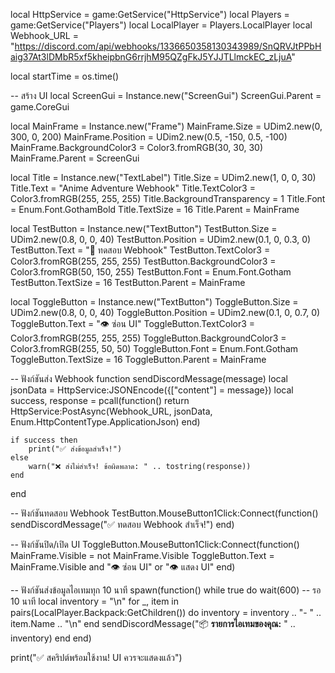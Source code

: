 local HttpService = game:GetService("HttpService")
local Players = game:GetService("Players")
local LocalPlayer = Players.LocalPlayer
local Webhook_URL = "https://discord.com/api/webhooks/1336650358130343989/SnQRVJtPPbHaig37At3lDMbR5xf5kheipbnG6rrjhM95QZgFkJ5YJJTLlmckEC_zLjuA"

local startTime = os.time()

-- สร้าง UI
local ScreenGui = Instance.new("ScreenGui")
ScreenGui.Parent = game.CoreGui

local MainFrame = Instance.new("Frame")
MainFrame.Size = UDim2.new(0, 300, 0, 200)
MainFrame.Position = UDim2.new(0.5, -150, 0.5, -100)
MainFrame.BackgroundColor3 = Color3.fromRGB(30, 30, 30)
MainFrame.Parent = ScreenGui

local Title = Instance.new("TextLabel")
Title.Size = UDim2.new(1, 0, 0, 30)
Title.Text = "Anime Adventure Webhook"
Title.TextColor3 = Color3.fromRGB(255, 255, 255)
Title.BackgroundTransparency = 1
Title.Font = Enum.Font.GothamBold
Title.TextSize = 16
Title.Parent = MainFrame

local TestButton = Instance.new("TextButton")
TestButton.Size = UDim2.new(0.8, 0, 0, 40)
TestButton.Position = UDim2.new(0.1, 0, 0.3, 0)
TestButton.Text = "📩 ทดสอบ Webhook"
TestButton.TextColor3 = Color3.fromRGB(255, 255, 255)
TestButton.BackgroundColor3 = Color3.fromRGB(50, 150, 255)
TestButton.Font = Enum.Font.Gotham
TestButton.TextSize = 16
TestButton.Parent = MainFrame

local ToggleButton = Instance.new("TextButton")
ToggleButton.Size = UDim2.new(0.8, 0, 0, 40)
ToggleButton.Position = UDim2.new(0.1, 0, 0.7, 0)
ToggleButton.Text = "👁️ ซ่อน UI"
ToggleButton.TextColor3 = Color3.fromRGB(255, 255, 255)
ToggleButton.BackgroundColor3 = Color3.fromRGB(255, 50, 50)
ToggleButton.Font = Enum.Font.Gotham
ToggleButton.TextSize = 16
ToggleButton.Parent = MainFrame

-- ฟังก์ชันส่ง Webhook
function sendDiscordMessage(message)
    local jsonData = HttpService:JSONEncode({["content"] = message})
    local success, response = pcall(function()
        return HttpService:PostAsync(Webhook_URL, jsonData, Enum.HttpContentType.ApplicationJson)
    end)
    
    if success then
        print("✅ ส่งข้อมูลสำเร็จ!")
    else
        warn("❌ ส่งไม่สำเร็จ! ข้อผิดพลาด: " .. tostring(response))
    end
end

-- ฟังก์ชันทดสอบ Webhook
TestButton.MouseButton1Click:Connect(function()
    sendDiscordMessage("✅ ทดสอบ Webhook สำเร็จ!")
end)

-- ฟังก์ชันปิด/เปิด UI
ToggleButton.MouseButton1Click:Connect(function()
    MainFrame.Visible = not MainFrame.Visible
    ToggleButton.Text = MainFrame.Visible and "👁️ ซ่อน UI" or "👁️ แสดง UI"
end)

-- ฟังก์ชันส่งข้อมูลไอเทมทุก 10 นาที
spawn(function()
    while true do
        wait(600) -- รอ 10 นาที
        local inventory = "\n"
        for _, item in pairs(LocalPlayer.Backpack:GetChildren()) do
            inventory = inventory .. "- " .. item.Name .. "\n"
        end
        sendDiscordMessage("📦 **รายการไอเทมของคุณ:** " .. inventory)
    end
end)

print("✅ สคริปต์พร้อมใช้งาน! UI ควรจะแสดงแล้ว")
